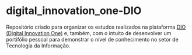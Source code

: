 # digital_innovation_one-DIO
Repositório criado para organizar os estudos realizados na plataforma [DIO (Digital Innovation One)](https://web.dio.me/home) e, também, com o intuito de desenvolver um portifólio pessoal para demonstrar o nível de conhecimento no setor de Tecnologia da Informação.